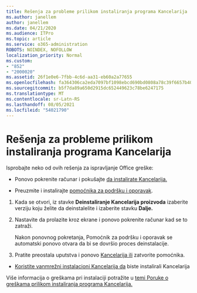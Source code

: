 ```yaml
---
title: Rešenja za probleme prilikom instaliranja programa Kancelarija
ms.author: janellem
author: janellem
ms.date: 04/21/2020
ms.audience: ITPro
ms.topic: article
ms.service: o365-administration
ROBOTS: NOINDEX, NOFOLLOW
localization_priority: Normal
ms.custom:
- "852"
- "2000020"
ms.assetid: 26f1e0e6-7fbb-4c6d-aa31-eb60a2a77655
ms.openlocfilehash: fa364306ca2eda7097bf1098ebcd690bd0808a78c39f6657b4049b8e85897dac
ms.sourcegitcommit: b5f7da89a650d2915dc652449623c78be6247175
ms.translationtype: MT
ms.contentlocale: sr-Latn-RS
ms.lasthandoff: 08/05/2021
ms.locfileid: "54021790"
---
```

# <a name="solutions-for-issues-while-installing-office"></a>Rešenja za probleme prilikom instaliranja programa Kancelarija

Isprobajte neko od ovih rešenja za ispravljanje Office greške:
  
- Ponovo pokrenite računar i pokušajte [da instalirate Kancelarija.](https://portal.office.com/OLS/MySoftware.aspx)

- Preuzmite i instalirajte [pomoćnika za podršku i oporavak](https://aka.ms/SARA-OfficeUninstall-Alchemy).

1. Kada se otvori, iz stavke **Deinstaliranje Kancelarija proizvoda** izaberite verziju koju želite da deinstalelite i izaberite stavku **Dalje.**

2. Nastavite da prolazite kroz ekrane i ponovo pokrenite računar kad se to zatraži.

    Nakon ponovnog pokretanja, Pomoćnik za podršku i oporavak se automatski ponovo otvara da bi se dovršio proces deinstalacije.

3. Pratite preostala uputstva i ponovo [Kancelarija ili](https://portal.office.com/OLS/MySoftware.aspx) zatvorite pomoćnika.

- [Koristite vanmrežni instalacioni Kancelarija da](https://support.office.com/article/f0a85fe7-118f-41cb-a791-d59cef96ad1c?wt.mc_id=Alchemy_ClientDIA) biste instalirali Kancelarija

Više informacija o greškama pri instalaciji potražite u [temi Poruke o greškama prilikom instaliranja programa Kancelarija.](https://support.office.com/article/35ff2def-e0b2-4dac-9784-4cf212c1f6c2#BKMK_ErrorMessages)
  